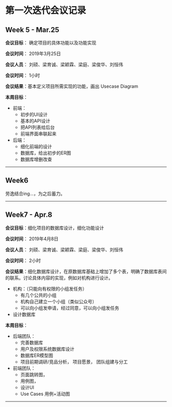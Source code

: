 # 第一次迭代会议记录

## Week 5 - Mar.25
**会议目标**： 确定项目的具体功能以及功能实现

**会议时间**： 2019年3月25日

**会议人员**： 刘硕、梁育诚、梁颖霖、梁庭、梁俊华、刘恒伟

**会议时间**： 1小时

**会议结果**：基本定义项目所需实现的功能，画出 Usecase Diagram

**本周目标**：

- 前端： 
  - 初步的UI设计 
  - 基本的API设计
  - 把API列表给后台
  - 前端界面串联起来
- 后端：
  - 细化前端的设计 
  - 数据库，给出初步的ER图 
  - 数据库增删改查

---

## Week6

劳逸结合ing…，为之后蓄力。

---

## Week7 - Apr.8

**会议目标**：细化项目的数据库设计，细化功能设计

**会议时间**： 2019年4月8日

**会议人员**： 刘硕、梁育诚、梁颖霖、梁庭、梁俊华、刘恒伟

**会议时间**： 2小时

**会议结果**：细化数据库设计，在原数据库基础上增加了多个表，明确了数据库表间的联系。讨论具体内容的实现，例如对机构进行设计。

- 机构：（只能向有权限的小组发任务）
  - 有几个公共的小组
  - 机构自己建立一个小组（类似公众号）
  - 可以向小组发申请，经过同意，可以向小组发任务
- 设计数据库

**本周目标**：

- 后端团队：
  - 完善数据库
  - 用户及权限系统数据库设计
  - 数据库ER模型图
  - 项目前期调研/竞品分析， 项目愿景， 团队组建与分工
- 前端团队：
  - 页面跳转图，
  - 用例图，
  - 设计UI
  - Use Cases 用例+活动图

---

